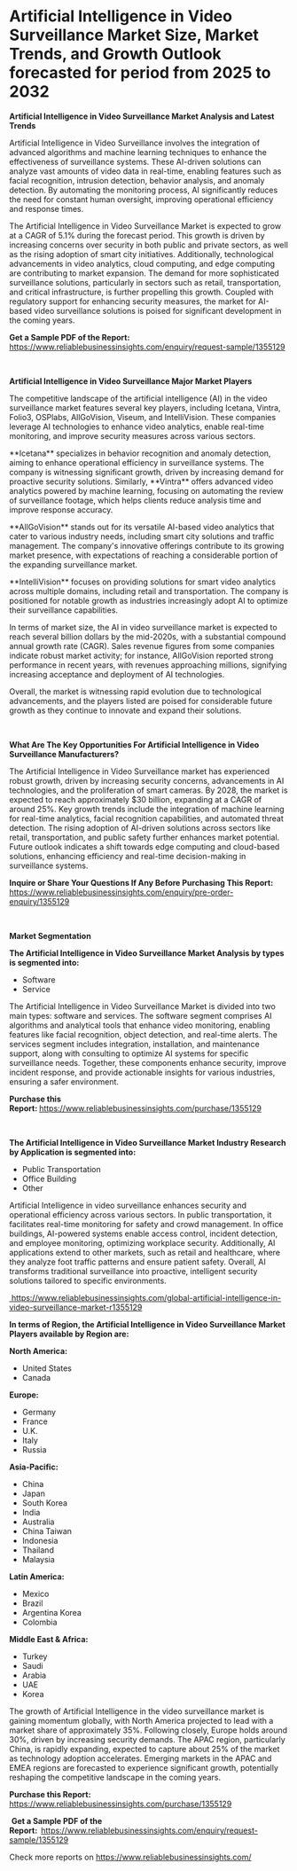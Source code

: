 <p><h1>Artificial Intelligence in Video Surveillance Market Size, Market Trends, and Growth Outlook forecasted for period from 2025 to 2032</h1></p><p><strong>Artificial Intelligence in Video Surveillance Market Analysis and Latest Trends</strong></p>
<p><p>Artificial Intelligence in Video Surveillance involves the integration of advanced algorithms and machine learning techniques to enhance the effectiveness of surveillance systems. These AI-driven solutions can analyze vast amounts of video data in real-time, enabling features such as facial recognition, intrusion detection, behavior analysis, and anomaly detection. By automating the monitoring process, AI significantly reduces the need for constant human oversight, improving operational efficiency and response times.</p><p>The Artificial Intelligence in Video Surveillance Market is expected to grow at a CAGR of 5.1% during the forecast period. This growth is driven by increasing concerns over security in both public and private sectors, as well as the rising adoption of smart city initiatives. Additionally, technological advancements in video analytics, cloud computing, and edge computing are contributing to market expansion. The demand for more sophisticated surveillance solutions, particularly in sectors such as retail, transportation, and critical infrastructure, is further propelling this growth. Coupled with regulatory support for enhancing security measures, the market for AI-based video surveillance solutions is poised for significant development in the coming years.</p></p>
<p><strong>Get a Sample PDF of the Report:&nbsp;</strong> <a href="https://www.reliablebusinessinsights.com/enquiry/request-sample/1355129?utm_campaign=3260&utm_medium=2&utm_source=Github&utm_content=ia&utm_term=11032025&utm_id=artificial-intelligence-in-video-surveillance">https://www.reliablebusinessinsights.com/enquiry/request-sample/1355129</a></p>
<p>&nbsp;</p>
<p><strong>Artificial Intelligence in Video Surveillance Major Market Players</strong></p>
<p><p>The competitive landscape of the artificial intelligence (AI) in the video surveillance market features several key players, including Icetana, Vintra, Folio3, OSPlabs, AllGoVision, Viseum, and IntelliVision. These companies leverage AI technologies to enhance video analytics, enable real-time monitoring, and improve security measures across various sectors.</p><p>**Icetana** specializes in behavior recognition and anomaly detection, aiming to enhance operational efficiency in surveillance systems. The company is witnessing significant growth, driven by increasing demand for proactive security solutions. Similarly, **Vintra** offers advanced video analytics powered by machine learning, focusing on automating the review of surveillance footage, which helps clients reduce analysis time and improve response accuracy.</p><p>**AllGoVision** stands out for its versatile AI-based video analytics that cater to various industry needs, including smart city solutions and traffic management. The company's innovative offerings contribute to its growing market presence, with expectations of reaching a considerable portion of the expanding surveillance market.</p><p>**IntelliVision** focuses on providing solutions for smart video analytics across multiple domains, including retail and transportation. The company is positioned for notable growth as industries increasingly adopt AI to optimize their surveillance capabilities.</p><p>In terms of market size, the AI in video surveillance market is expected to reach several billion dollars by the mid-2020s, with a substantial compound annual growth rate (CAGR). Sales revenue figures from some companies indicate robust market activity; for instance, AllGoVision reported strong performance in recent years, with revenues approaching millions, signifying increasing acceptance and deployment of AI technologies.</p><p>Overall, the market is witnessing rapid evolution due to technological advancements, and the players listed are poised for considerable future growth as they continue to innovate and expand their solutions.</p></p>
<p>&nbsp;</p>
<p><strong>What Are The Key Opportunities For Artificial Intelligence in Video Surveillance Manufacturers?</strong></p>
<p><p>The Artificial Intelligence in Video Surveillance market has experienced robust growth, driven by increasing security concerns, advancements in AI technologies, and the proliferation of smart cameras. By 2028, the market is expected to reach approximately $30 billion, expanding at a CAGR of around 25%. Key growth trends include the integration of machine learning for real-time analytics, facial recognition capabilities, and automated threat detection. The rising adoption of AI-driven solutions across sectors like retail, transportation, and public safety further enhances market potential. Future outlook indicates a shift towards edge computing and cloud-based solutions, enhancing efficiency and real-time decision-making in surveillance systems.</p></p>
<p><strong>Inquire or Share Your Questions If Any Before Purchasing This Report:</strong> <a href="https://www.reliablebusinessinsights.com/enquiry/pre-order-enquiry/1355129?utm_campaign=3260&utm_medium=2&utm_source=Github&utm_content=ia&utm_term=11032025&utm_id=artificial-intelligence-in-video-surveillance">https://www.reliablebusinessinsights.com/enquiry/pre-order-enquiry/1355129</a></p>
<p>&nbsp;</p>
<p><strong>Market Segmentation</strong></p>
<p><strong>The Artificial Intelligence in Video Surveillance Market Analysis by types is segmented into:</strong></p>
<p><ul><li>Software</li><li>Service</li></ul></p>
<p><p>The Artificial Intelligence in Video Surveillance Market is divided into two main types: software and services. The software segment comprises AI algorithms and analytical tools that enhance video monitoring, enabling features like facial recognition, object detection, and real-time alerts. The services segment includes integration, installation, and maintenance support, along with consulting to optimize AI systems for specific surveillance needs. Together, these components enhance security, improve incident response, and provide actionable insights for various industries, ensuring a safer environment.</p></p>
<p><strong>Purchase this Report:&nbsp;</strong><a href="https://www.reliablebusinessinsights.com/purchase/1355129?utm_campaign=3260&utm_medium=2&utm_source=Github&utm_content=ia&utm_term=11032025&utm_id=artificial-intelligence-in-video-surveillance">https://www.reliablebusinessinsights.com/purchase/1355129</a></p>
<p>&nbsp;</p>
<p><strong>The Artificial Intelligence in Video Surveillance Market Industry Research by Application is segmented into:</strong></p>
<p><ul><li>Public Transportation</li><li>Office Building</li><li>Other</li></ul></p>
<p><p>Artificial Intelligence in video surveillance enhances security and operational efficiency across various sectors. In public transportation, it facilitates real-time monitoring for safety and crowd management. In office buildings, AI-powered systems enable access control, incident detection, and employee monitoring, optimizing workplace security. Additionally, AI applications extend to other markets, such as retail and healthcare, where they analyze foot traffic patterns and ensure patient safety. Overall, AI transforms traditional surveillance into proactive, intelligent security solutions tailored to specific environments.</p></p>
<p><a href="https://www.reliablebusinessinsights.com/global-artificial-intelligence-in-video-surveillance-market-r1355129?utm_campaign=3260&utm_medium=2&utm_source=Github&utm_content=ia&utm_term=11032025&utm_id=artificial-intelligence-in-video-surveillance">&nbsp;https://www.reliablebusinessinsights.com/global-artificial-intelligence-in-video-surveillance-market-r1355129</a></p>
<p><strong>In terms of Region, the Artificial Intelligence in Video Surveillance Market Players available by Region are:</strong></p>
<p>
    <p> <strong> North America: </strong>
        <ul>
            <li>United States</li>
            <li>Canada</li>
        </ul>
        </p> 
    <p> <strong> Europe: </strong>
        <ul>
            <li>Germany</li>
            <li>France</li>
            <li>U.K.</li>
            <li>Italy</li>
            <li>Russia</li>
        </ul>
        </p> 
    <p> <strong> Asia-Pacific: </strong>
        <ul>
            <li>China</li>
            <li>Japan</li>
            <li>South Korea</li>
            <li>India</li>
            <li>Australia</li>
            <li>China Taiwan</li>
            <li>Indonesia</li>
            <li>Thailand</li>
            <li>Malaysia</li>
        </ul>
        </p> 
    <p> <strong> Latin America: </strong>
        <ul>
            <li>Mexico</li>
            <li>Brazil</li>
            <li>Argentina Korea</li>
            <li>Colombia</li>
        </ul>
        </p> 
    <p> <strong> Middle East & Africa: </strong>
        <ul>
            <li>Turkey</li>
            <li>Saudi</li>
            <li>Arabia</li>
            <li>UAE</li>
            <li>Korea</li>
        </ul>
    </p>
    </p>
<p><p>The growth of Artificial Intelligence in the video surveillance market is gaining momentum globally, with North America projected to lead with a market share of approximately 35%. Following closely, Europe holds around 30%, driven by increasing security demands. The APAC region, particularly China, is rapidly expanding, expected to capture about 25% of the market as technology adoption accelerates. Emerging markets in the APAC and EMEA regions are forecasted to experience significant growth, potentially reshaping the competitive landscape in the coming years.</p></p>
<p><strong>Purchase this Report: </strong><a href="https://www.reliablebusinessinsights.com/purchase/1355129?utm_campaign=3260&utm_medium=2&utm_source=Github&utm_content=ia&utm_term=11032025&utm_id=artificial-intelligence-in-video-surveillance">https://www.reliablebusinessinsights.com/purchase/1355129</a></p>
<p>&nbsp;<strong>Get a Sample PDF of the Report:&nbsp;&nbsp;</strong><a href="https://www.reliablebusinessinsights.com/enquiry/request-sample/1355129?utm_campaign=3260&utm_medium=2&utm_source=Github&utm_content=ia&utm_term=11032025&utm_id=artificial-intelligence-in-video-surveillance">https://www.reliablebusinessinsights.com/enquiry/request-sample/1355129</a></p>
<p><strong></strong></p>
<p>Check more reports on <a href="https://www.reliablebusinessinsights.com/?utm_campaign=3260&utm_medium=2&utm_source=Github&utm_content=ia&utm_term=11032025&utm_id=artificial-intelligence-in-video-surveillance">https://www.reliablebusinessinsights.com/</a></p>